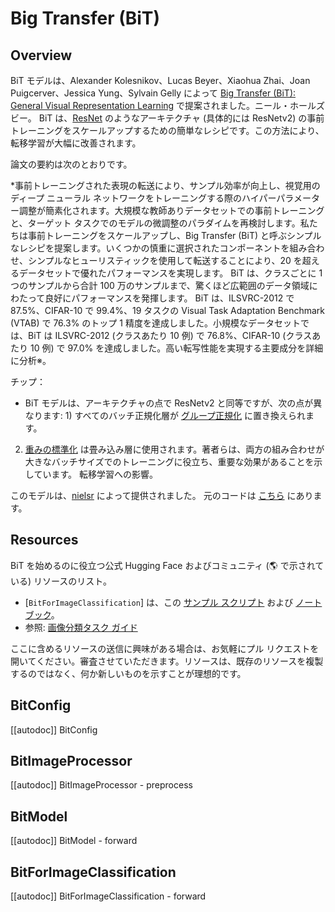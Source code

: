<!--Copyright 2022 The HuggingFace Team. All rights reserved.

Licensed under the Apache License, Version 2.0 (the "License"); you may not use this file except in compliance with
the License. You may obtain a copy of the License at

http://www.apache.org/licenses/LICENSE-2.0

Unless required by applicable law or agreed to in writing, software distributed under the License is distributed on
an "AS IS" BASIS, WITHOUT WARRANTIES OR CONDITIONS OF ANY KIND, either express or implied. See the License for the
specific language governing permissions and limitations under the License.

⚠️ Note that this file is in Markdown but contain specific syntax for our doc-builder (similar to MDX) that may not be
rendered properly in your Markdown viewer.

-->

# Big Transfer (BiT)

## Overview

BiT モデルは、Alexander Kolesnikov、Lucas Beyer、Xiaohua Zhai、Joan Puigcerver、Jessica Yung、Sylvain Gelly によって [Big Transfer (BiT): General Visual Representation Learning](https://arxiv.org/abs/1912.11370) で提案されました。ニール・ホールズビー。
BiT は、[ResNet](resnet) のようなアーキテクチャ (具体的には ResNetv2) の事前トレーニングをスケールアップするための簡単なレシピです。この方法により、転移学習が大幅に改善されます。

論文の要約は次のとおりです。

*事前トレーニングされた表現の転送により、サンプル効率が向上し、視覚用のディープ ニューラル ネットワークをトレーニングする際のハイパーパラメーター調整が簡素化されます。大規模な教師ありデータセットでの事前トレーニングと、ターゲット タスクでのモデルの微調整のパラダイムを再検討します。私たちは事前トレーニングをスケールアップし、Big Transfer (BiT) と呼ぶシンプルなレシピを提案します。いくつかの慎重に選択されたコンポーネントを組み合わせ、シンプルなヒューリスティックを使用して転送することにより、20 を超えるデータセットで優れたパフォーマンスを実現します。 BiT は、クラスごとに 1 つのサンプルから合計 100 万のサンプルまで、驚くほど広範囲のデータ領域にわたって良好にパフォーマンスを発揮します。 BiT は、ILSVRC-2012 で 87.5%、CIFAR-10 で 99.4%、19 タスクの Visual Task Adaptation Benchmark (VTAB) で 76.3% のトップ 1 精度を達成しました。小規模なデータセットでは、BiT は ILSVRC-2012 (クラスあたり 10 例) で 76.8%、CIFAR-10 (クラスあたり 10 例) で 97.0% を達成しました。高い転写性能を実現する主要成分を詳細に分析※。

チップ：

- BiT モデルは、アーキテクチャの点で ResNetv2 と同等ですが、次の点が異なります: 1) すべてのバッチ正規化層が [グループ正規化](https://arxiv.org/abs/1803.08494) に置き換えられます。
2) [重みの標準化](https://arxiv.org/abs/1903.10520) は畳み込み層に使用されます。著者らは、両方の組み合わせが大きなバッチサイズでのトレーニングに役立ち、重要な効果があることを示しています。
転移学習への影響。

このモデルは、[nielsr](https://huggingface.co/nielsr) によって提供されました。
元のコードは [こちら](https://github.com/google-research/big_transfer) にあります。

## Resources

BiT を始めるのに役立つ公式 Hugging Face およびコミュニティ (🌎 で示されている) リソースのリスト。

<PipelineTag pipeline="image-classification"/>

- [`BitForImageClassification`] は、この [サンプル スクリプト](https://github.com/huggingface/transformers/tree/main/examples/pytorch/image-classification) および [ノートブック](https://colab.research.google.com/github/huggingface/notebooks/blob/main/examples/image_classification.ipynb)。
- 参照: [画像分類タスク ガイド](../tasks/image_classification)

ここに含めるリソースの送信に興味がある場合は、お気軽にプル リクエストを開いてください。審査させていただきます。リソースは、既存のリソースを複製するのではなく、何か新しいものを示すことが理想的です。

## BitConfig

[[autodoc]] BitConfig

## BitImageProcessor

[[autodoc]] BitImageProcessor
    - preprocess

## BitModel

[[autodoc]] BitModel
    - forward

## BitForImageClassification

[[autodoc]] BitForImageClassification
    - forward
